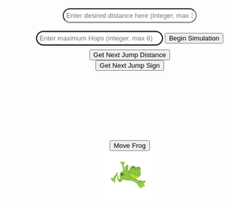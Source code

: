 <!-- button to start -->
<div lik style="margin: 0 auto; text-align: center">
<input type="text" id="distanceGoal" name="distanceGoal" placeholder="Enter desired distance here (integer, max 30)"
    style="width: 50%;
  padding: 5px 5px;
  margin: 8px 0;
  box-sizing: border-box
  border: 2px solid #000000;
  border-radius: 40px;
  color: black;">
  <input type="text" id="maxHops" name="maxHops" placeholder="Enter maximum Hops (integer, max 6)"
    style="width: 50%;
  padding: 5px 5px;
  margin: 8px 0;
  box-sizing: border-box;
  border: 2px solid #000000;
  border-radius: 40px;
  color: black;">
    <button type="submit" onclick="startSimulation()">Begin Simulation</button>
</div>

<!-- button to generate jump distance -->
<div lik style="margin: 0 auto; text-align: center">
    <button type="submit" onclick="jumpDistance()">Get Next Jump Distance</button>
</div>

<!-- button to generate positive or negative -->
<div lik style="margin: 0 auto; text-align: center">
    <button type="submit" onclick="jumpSign()">Get Next Jump Sign</button>
</div>

<body>

<ul style="color: white">
  <li>Distance Goal: <p id="input1"></p> </li>
  <li>Maximum hops allowed: <p id="input2"></p> </li>
  <li>Next Hop Distance: <p id="input3"></p> </li>
  <li>Next Hop Direction: <p id="input4"></p> </li>
</ul>
</body>

<script type="text/javascript">

var nextHopDistance = 0;

function startSimulation() {
    
    var distanceGoal = document.getElementById('distanceGoal').value;
    var maxHops = document.getElementById('maxHops').value;
    var nextHopDirection = '';
    var hmm = '--FourHundred';

    if (Math.round(distanceGoal) % 1 == 0 && Math.round(maxHops) % 1 == 0) {

        if (Math.round(distanceGoal) <= 30 && Math.round(maxHops) <= 6) {
            document.getElementById('input1').innerHTML = Math.round(distanceGoal);
            document.getElementById('input2').innerHTML = Math.round(maxHops);
        }
        else if (Math.round(distanceGoal) > 30){
            alert("Distance cannot be greater than 30");
        }
        else {
            alert("Max Hops cannot be greater than 6");
        }
        
    }
    else {
        console.log("nonono");
        alert("Please make sure you inputted integers");
    }
}

function jumpDistance() {
    nextHopDistance = Math.floor(Math.random() * 6 + 1);
    document.getElementById('input3').innerHTML = nextHopDistance;
    console.log(nextHopDistance);
}

function jumpSign() {
    var temp = Math.floor(Math.random() * 3 + 1)
    nextHopDirection = '';
    if (temp == 1) {
        document.getElementById('input4').innerHTML = 'left';
        nextHopDirection = 'left'
    }
    else {
        document.getElementById('input4').innerHTML = 'right';
        nextHopDirection = 'right';

    }
}

function moveFrog() {
      var frog = document.getElementById("frog");
      var distance = nextHopDistance;
      var direction = nextHopDirection; // matches direction with that of button 
      frog.classList.add('move-' + direction + nextHopDistance); // add the appropriate CSS class based on the direction
      setTimeout(function() {
        frog.classList.remove('move-' + direction + nextHopDistance); // remove the CSS class after the animation completes
      }, 2000);
    }

</script>


<html>
<head>
  <style>
    :root {
    --FourHundred: 400px
    }
    #frog {
      width: 100px;
      height: 100px;
      position: relative;
      left:200px;
    }
    .move-right1 {
      animation-name: moveRight1;
      animation-duration: 2s;
    }
    .move-left1 {
      animation-name: moveLeft1;
      animation-duration: 2s;
    }
    .move-right2 {
      animation-name: moveRight2;
      animation-duration: 2s;
    }
    .move-left2 {
      animation-name: moveLeft2;
      animation-duration: 2s;
    }
    .move-right3 {
      animation-name: moveRight3;
      animation-duration: 2s;
    }
    .move-left3 {
      animation-name: moveLeft3;
      animation-duration: 2s;
    }
    .move-right4 {
      animation-name: moveRight4;
      animation-duration: 2s;
    }
    .move-left4 {
      animation-name: moveLeft4;
      animation-duration: 2s;
    }
    .move-right5 {
      animation-name: moveRight5;
      animation-duration: 2s;
    }
    .move-left5 {
      animation-name: moveLeft5;
      animation-duration: 2s;
    }
    .move-right6 {
      animation-name: moveRight6;
      animation-duration: 2s;
    }
    .move-left6 {
      animation-name: moveLeft6;
      animation-duration: 2s;
    }
    @keyframes moveRight1 {
      from {left: 200;}
      to {left: 250;}
    }
    @keyframes moveLeft1 {
      from {left: 200;}
      to {left: 150px;}
    }
    @keyframes moveRight2 {
      from {left: 200;}
      to {left: 300;}
    }
    @keyframes moveLeft2 {
      from {left: 200;}
      to {left: 100px;}
    }
    @keyframes moveRight3 {
      from {left: 200;}
      to {left: 350;}
    }
    @keyframes moveLeft3 {
      from {left: 200;}
      to {left: 50px;}
    }
    @keyframes moveRight4 {
      from {left: 200;}
      to {left: 400;}
    }
    @keyframes moveLeft4 {
      from {left: 200;}
      to {left: 0px;}
    }
    @keyframes moveRight5 {
      from {left: 200;}
      to {left: 450;}
    }
    @keyframes moveLeft5 {
      from {left: 200;}
      to {left: -50px;}
    }
    @keyframes moveRight6 {
      from {left: 200;}
      to {left: 500;}
    }
    @keyframes moveLeft6 {
      from {left: 200;}
      to {left: -100px;}
    }
  </style>
</head>

<body>
<!-- button to move frog -->
<div lik style="margin: 0 auto; text-align: center">
    <button type="submit" onclick="moveFrog()">Move Frog</button>
</div>
<img id="frog" src="frogj.png" alt="frog">
  <br>

    
  <script>
    
</script>
</body>
</html>
